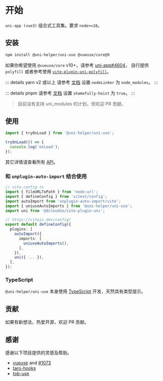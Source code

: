 # 开始

`uni-app (vue3)` 组合式工具集。要求 `node>=18`。

## 安装

```bash
npm install @uni-helper/uni-use @vueuse/core@9
```

如果你希望使用 `@vueuse/core` v10+，请参考 [uni-app#4604](https://github.com/dcloudio/uni-app/issues/4604)， 自行提供 `polyfill` 或者参考使用 [`vite-plugin-uni-polyfill`](https://github.com/Ares-Chang/vite-plugin-uni-polyfill)。

::: details yarn v2 或以上
请参考 [文档](https://yarnpkg.com/configuration/yarnrc/#nodeLinker) 设置 `nodeLinker` 为 `node_modules`。
:::

::: details pnpm
请参考 [文档](https://pnpm.io/npmrc#shamefully-hoist) 设置 `shamefully-hoist` 为 `true`。
:::

> 目前没有支持 uni_modules 的计划，但欢迎 PR 贡献。

## 使用

```ts
import { tryOnLoad } from '@uni-helper/uni-use';

tryOnLoad(() => {
  console.log('onLoad');
});
```

其它详情请查看所有 [API](../apis/index.md)。

### 和 `unplugin-auto-import` 结合使用

```typescript
// vite.config.ts
import { fileURLToPath } from 'node:url';
import { defineConfig } from 'vitest/config';
import autoImport from 'unplugin-auto-import/vite';
import { uniuseAutoImports } from '@uni-helper/uni-use';
import uni from '@dcloudio/vite-plugin-uni';

// https://vitejs.dev/config/
export default defineConfig({
  plugins: [
    autoImport({
      imports: [
        uniuseAutoImports(),
      ],
    }),
    uni({ ... }),
  ],
});
```

### TypeScript

`@uni-helper/uni-use` 本身使用 [TypeScript](https://www.typescriptlang.org/) 开发，天然具有类型提示。

## 贡献

如果有新想法，热爱开源，欢迎 PR 贡献。

## 感谢

感谢以下项目提供的灵感及帮助。

- [vueuse](https://vueuse.org/) and [#1073](https://github.com/vueuse/vueuse/pull/1073)
- [taro-hooks](https://taro-hooks-innocces.vercel.app/)
- [tob-use](https://tob-use.netlify.app/)
